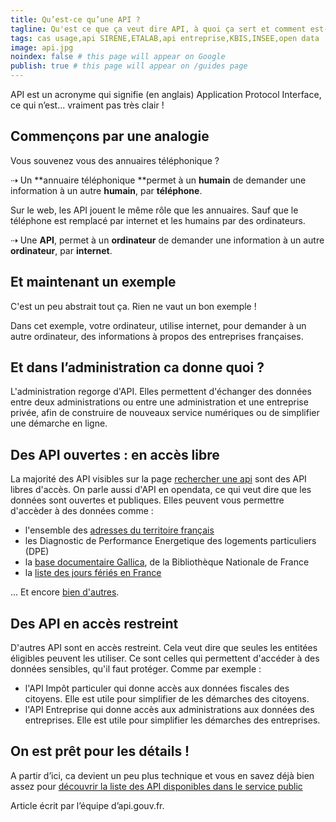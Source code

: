 ```yaml
---
title: Qu’est-ce qu’une API ?
tagline: Qu'est ce que ça veut dire API, à quoi ça sert et comment est-ce utilisé dans le service public ?
tags: cas usage,api SIRENE,ETALAB,api entreprise,KBIS,INSEE,open data
image: api.jpg
noindex: false # this page will appear on Google
publish: true # this page will appear on /guides page
---
```


API est un acronyme qui signifie (en anglais) Application Protocol Interface, ce qui n’est... vraiment pas très clair !

## Commençons par une analogie

Vous souvenez vous des annuaires téléphonique ?

⇢ Un **annuaire téléphonique **permet à un **humain** de demander une information à un autre **humain**, par **téléphone**.

Sur le web, les API jouent le même rôle que les annuaires. Sauf que le téléphone est remplacé par internet et les humains par des ordinateurs.

⇢ Une **API**, permet à un **ordinateur** de demander une information à un autre **ordinateur**, par **internet**.

## Et maintenant un exemple

C'est un peu abstrait tout ça. Rien ne vaut un bon exemple !

<ApiSireneWidget title='Un exemple d’API : l’API Sirene' />

Dans cet exemple, votre ordinateur, utilise internet, pour demander à un autre ordinateur, des informations à propos des entreprises françaises.

## Et dans l’administration ca donne quoi ?

L'administration regorge d'API. Elles permettent d'échanger des données entre deux administrations ou entre une administration et une entreprise privée, afin de construire de nouveaux service numériques ou de simplifier une démarche en ligne.

## Des API ouvertes : en accès libre

La majorité des API visibles sur la page [rechercher une api](/les-api/rechercher-commun) sont des API libres d'accès. On parle aussi d'API en opendata, ce qui veut dire que les données sont ouvertes et publiques. Elles peuvent vous permettre d'accèder à des données comme :

- l'ensemble des [adresses du territoire français](/les-api/base-adresse-nationale)
- les Diagnostic de Performance Energetique des logements particuliers (DPE)
- la [base documentaire Gallica](/les-api/api_gallica_document), de la Bibliothèque Nationale de France
- la [liste des jours fériés en France](/les-api/jours-feries)

... Et encore [bien d'autres](/rechercher-commun).

## Des API en accès restreint

D'autres API sont en accès restreint. Cela veut dire que seules les entitées éligibles peuvent les utiliser. Ce sont celles qui permettent d'accéder à des données sensibles, qu'il faut protéger. Comme par exemple :

- l'API Impôt particuler qui donne accès aux données fiscales des citoyens. Elle est utile pour simplifier de les démarches des citoyens.
- l'API Entreprise qui donne accès aux administrations aux données des entreprises. Elle est utile pour simplifier les démarches des entreprises.

## On est prêt pour les détails !

A partir d’ici, ca devient un peu plus technique et vous en savez déjà bien assez pour [découvrir la liste des API disponibles dans le service public](/rechercher-commun)

Article écrit par l’équipe d’api.gouv.fr.
